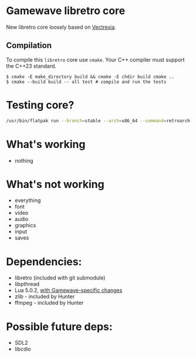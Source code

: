 # Gamewave libretro core

New libretro core loosely based on [Vectrexia](https://github.com/beardypig/vectrexia-emulator).

## Compilation

To compile this `libretro` core use `cmake`. Your C++ compiler must support the C++23 standard.

```shell
$ cmake -E make_directory build && cmake -E chdir build cmake ..
$ cmake --build build -- all test # compile and run the tests
```

# Testing core?

```bash
/usr/bin/flatpak run --branch=stable --arch=x86_64 --command=retroarch org.libretro.RetroArch -L /home/halamix2/repos/reverse/gamewave/gamewave-libretro/build/src/gamewave_libretro.so "/home/halamix2/repos/reverse/gamewave/games/Click! (USA)/gamewave.diz"
```

# What's working

- nothing

# What's not working

- everything
- font
- video
- audio
- graphics
- input
- saves

# Dependencies:

- libretro (included with git submodule)
- libpthread
- Lua 5.0.2, [with Gamewave-specific changes](https://github.com/gamewavefans/lua_gamewave)
- zlib - included by Hunter
- ffmpeg - included by Hunter
<!-- - libyuv - included by Hunter -->

# Possible future deps:

- SDL2
- libcdio
